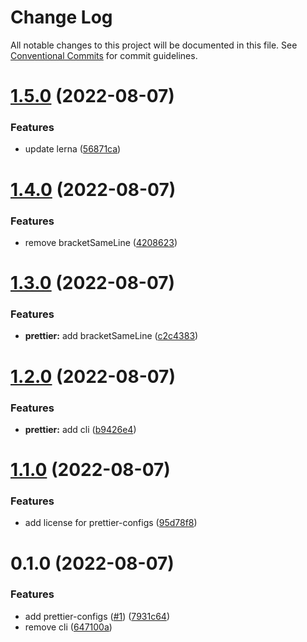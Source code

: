 # Change Log

All notable changes to this project will be documented in this file.
See [Conventional Commits](https://conventionalcommits.org) for commit guidelines.

# [1.5.0](https://github.com/Notekunn/lint/compare/@notekunn/prettier-configs@1.4.0...@notekunn/prettier-configs@1.5.0) (2022-08-07)


### Features

* update lerna ([56871ca](https://github.com/Notekunn/lint/commit/56871ca7579142f6d76c522ca6155ffaaa56894a))





# [1.4.0](https://github.com/Notekunn/lint/compare/@notekunn/prettier-configs@1.3.0...@notekunn/prettier-configs@1.4.0) (2022-08-07)


### Features

* remove bracketSameLine ([4208623](https://github.com/Notekunn/lint/commit/42086234c6968d949437b21d7d539dfa428f4d58))





# [1.3.0](https://github.com/Notekunn/lint/compare/@notekunn/prettier-configs@1.2.0...@notekunn/prettier-configs@1.3.0) (2022-08-07)


### Features

* **prettier:** add bracketSameLine ([c2c4383](https://github.com/Notekunn/lint/commit/c2c4383f0897be19b2fb0ecaefdecafd4f15a649))





# [1.2.0](https://github.com/Notekunn/lint/compare/@notekunn/prettier-configs@1.1.0...@notekunn/prettier-configs@1.2.0) (2022-08-07)


### Features

* **prettier:** add cli ([b9426e4](https://github.com/Notekunn/lint/commit/b9426e4ddce371fd65b27234fa1237df7922f253))





# [1.1.0](https://github.com/Notekunn/lint/compare/@notekunn/prettier-configs@0.1.0...@notekunn/prettier-configs@1.1.0) (2022-08-07)


### Features

* add license for prettier-configs ([95d78f8](https://github.com/Notekunn/lint/commit/95d78f89e24a8a1b1c84d8223f5247c43461c24f))





# 0.1.0 (2022-08-07)


### Features

* add prettier-configs ([#1](https://github.com/Notekunn/lint/issues/1)) ([7931c64](https://github.com/Notekunn/lint/commit/7931c6422f4b76d54e8c263ba6d7a2edd301587c))
* remove cli ([647100a](https://github.com/Notekunn/lint/commit/647100a902f3e9155d7616770e97de543b150f38))
